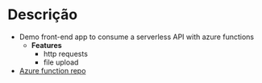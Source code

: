 # Descrição

- Demo front-end app to consume a serverless API with azure functions
  - **Features**
    - http requests
    - file upload
- [Azure function repo](https://github.com/ramonprata/poc-azure-functions)
